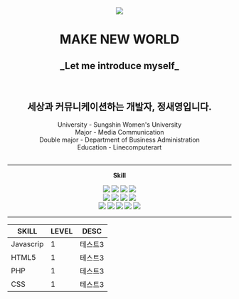 <div align="center">
  <img src="https://capsule-render.vercel.app/api?type=Slice&text=JEONG&fontAlign=30&fontSize=100&animation=fadeIn&color=2e2d2a&fontColor=2e2d2a&height=300" />
</div>

<div align="center" color="2e2d2a">
  <h1>MAKE NEW WORLD</h1>
  <h2> _Let me introduce myself_ </h2>
</div>

<div align="center">
<br />
<h2> 세상과 커뮤니케이션하는 개발자, 정새영입니다. </h2>
University - Sungshin Women's University <br />
Major - Media Communication <br />
Double major - Department of Business Administration <br />
Education - Linecomputerart <br />

<br />
</div>

***

<div align="center">
	<p><strong>Skill<strong></p>
	<img src="https://img.shields.io/badge/Javascript-F7DF1E?style=flat&logo=Javascript&logoColor=white" />
	<img src="https://img.shields.io/badge/HTML5-E34F26?style=flat&logo=HTML5&logoColor=white" />
	<img src="https://img.shields.io/badge/PHP-777BB4?style=flat&logo=php&logoColor=white" />
	<img src="https://img.shields.io/badge/CSS-1572B6?style=flat&logo=CSS3&logoColor=white" /><br />
	<img src="https://img.shields.io/badge/React.js-61DAFB?style=flat&logo=React.js&logoColor=white"/>
	<img src="https://img.shields.io/badge/Sass-CC6699?style=flat-square&logo=Sass&logoColor=white"/>
	<img src="https://img.shields.io/badge/Bootstrapap-7952B3?style=flat-square&logo=bootstrap&logoColor=white"/>
	<img src="https://img.shields.io/badge/Vue.js-4FC08D?style=flat-square&logo=Vue.js&logoColor=white"/><br />
 	<img src="https://img.shields.io/badge/Node.js-339933?style=flat&logo=Node.js&logoColor=white"/>
	<img src="https://img.shields.io/badge/MongoDB-47A248?style=flat-square&logo=MongoDB&logoColor=white"/>
	<img src="https://img.shields.io/badge/Express-000000?style=flat-square&logo=Express&logoColor=white"/>
	<img src="https://img.shields.io/badge/MySQL-4479A1?style=flat-square&logo=MySQL&logoColor=white"/>
	<img src="https://img.shields.io/badge/Firebase-FFCA28?style=flat-square&logo=firebase&logoColor=black"/>
</div>  

***

|SKILL|LEVEL|DESC|
|------|---|---|
|Javascrip|1|테스트3|
|HTML5|1|테스트3|
|PHP|1|테스트3|
|CSS|1|테스트3|

</div>
